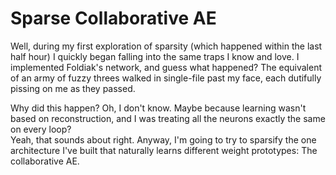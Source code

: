 # Sparse Collaborative AE

Well, during my first exploration of sparsity (which happened within the last half hour)
I quickly began falling into the same traps I know and love.  I implemented Foldiak's 
network, and guess what happened?  The equivalent of an army of fuzzy threes walked in
single-file past my face, each dutifully pissing on me as they passed.

Why did this happen?  Oh, I don't know.  Maybe because learning wasn't based on 
reconstruction, and I was treating all the neurons exactly the same on every loop?  
Yeah, that sounds about right.  Anyway, I'm going to try to sparsify the one architecture
I've built that naturally learns different weight prototypes: The collaborative AE.

